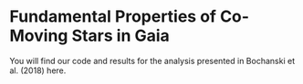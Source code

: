 # Fundamental Properties of Co-Moving Stars in Gaia

You will find our code and results for the analysis presented in Bochanski et al. (2018) here.
